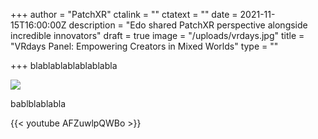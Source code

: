 +++
author = "PatchXR"
ctalink = ""
ctatext = ""
date = 2021-11-15T16:00:00Z
description = "Edo shared PatchXR perspective alongside incredible innovators"
draft = true
image = "/uploads/vrdays.jpg"
title = "VRdays Panel: Empowering Creators in Mixed Worlds"
type = ""

+++
blablablablablablabla

![](/uploads/vrdayseurope003.jpeg)

bablblablabla

{{< youtube AFZuwlpQWBo >}}